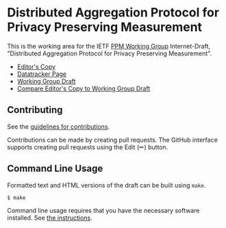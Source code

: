 # Distributed Aggregation Protocol for Privacy Preserving Measurement

This is the working area for the IETF [PPM Working Group](https://datatracker.ietf.org/wg/ppm/documents/) Internet-Draft, "Distributed Aggregation Protocol for Privacy Preserving Measurement".

* [Editor's Copy](https://ietf-wg-ppm.github.io/ppm-specification/#go.draft-ietf-ppm-dap.html)
* [Datatracker Page](https://datatracker.ietf.org/doc/draft-ietf-ppm-dap)
* [Working Group Draft](https://datatracker.ietf.org/doc/html/draft-ietf-ppm-dap)
* [Compare Editor's Copy to Working Group Draft](https://ietf-wg-ppm.github.io/ppm-specification/#go.draft-ietf-ppm-dap.diff)


## Contributing

See the
[guidelines for contributions](https://github.com/ietf-wg-ppm/ppm-specification/blob/main/CONTRIBUTING.md).

Contributions can be made by creating pull requests.
The GitHub interface supports creating pull requests using the Edit (✏) button.


## Command Line Usage

Formatted text and HTML versions of the draft can be built using `make`.

```sh
$ make
```

Command line usage requires that you have the necessary software installed.  See
[the instructions](https://github.com/martinthomson/i-d-template/blob/main/doc/SETUP.md).

